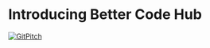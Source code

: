# Introducing Better Code Hub
[![GitPitch](https://gitpitch.com/assets/badge.svg)](https://gitpitch.com/bettercodehub/pitch/master?grs=github&t=white)
